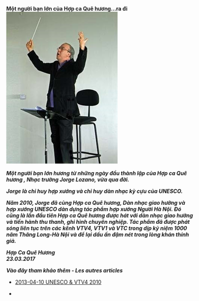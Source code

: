 <!--
title: Một người bạn lớn của Hợp ca Quê hương đã ra đi. 
author: Hop ca Que Huong
status: completed
-->

**Một người bạn lớn của Hợp ca Quê hương...ra đi**
![](Lozano.jpg) 


***Một người bạn lớn hương từ những ngày đầu thành lập của Hợp ca Quê hương , Nhạc trưởng Jorge Lozano, vừa qua đời.*** 

***Jorge là chỉ huy hợp xướng và chỉ huy dàn nhạc kỳ cựu của UNESCO.*** 

***Năm 2010, Jorge đã cùng Hợp ca Quê hương, Dàn nhạc giao hưởng và hợp xướng UNESCO dàn dựng tác phẩm hợp xướng Người Hà Nội. Đó cũng là lần đầu tiên Hợp ca Quê hương được hát với dàn nhạc giao hưởng và tiến hành thu thanh, ghi hình chuyên nghiệp. Tác phẩm đã được phát sóng liên tục trên các kênh VTV4, VTV1 và VTC trong dịp kỷ niệm 1000 năm Thăng Long-Hà Nội và để lại dấu ấn đậm nét trong lòng khán thính giả.*** 

***Hợp Ca Quê Hương***  
***23.03.2017*** 
     



***Vào đây tham khảo thêm - Les autres articles***


* [2013-04-10 UNESCO & VTV4 2010](/#post/2013-04-10%20UNESCO%20&%20VTV4%202010)

* []()